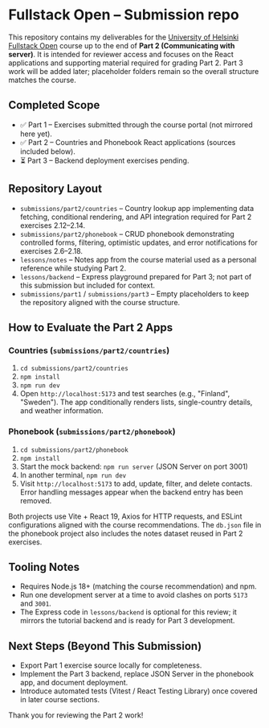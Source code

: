 # Fullstack Open – Submission repo

This repository contains my deliverables for the [University of Helsinki Fullstack Open](https://fullstackopen.com/en/) course up to the end of **Part 2 (Communicating with server)**. It is intended for reviewer access and focuses on the React applications and supporting material required for grading Part 2. Part 3 work will be added later; placeholder folders remain so the overall structure matches the course.

## Completed Scope

- ✅ Part 1 – Exercises submitted through the course portal (not mirrored here yet).
- ✅ Part 2 – Countries and Phonebook React applications (sources included below).
- ⏳ Part 3 – Backend deployment exercises pending.

## Repository Layout

- `submissions/part2/countries` – Country lookup app implementing data fetching, conditional rendering, and API integration required for Part 2 exercises 2.12–2.14.
- `submissions/part2/phonebook` – CRUD phonebook demonstrating controlled forms, filtering, optimistic updates, and error notifications for exercises 2.6–2.18.
- `lessons/notes` – Notes app from the course material used as a personal reference while studying Part 2.
- `lessons/backend` – Express playground prepared for Part 3; not part of this submission but included for context.
- `submissions/part1` / `submissions/part3` – Empty placeholders to keep the repository aligned with the course structure.

## How to Evaluate the Part 2 Apps

### Countries (`submissions/part2/countries`)

1. `cd submissions/part2/countries`
2. `npm install`
3. `npm run dev`
4. Open `http://localhost:5173` and test searches (e.g., "Finland", "Sweden"). The app conditionally renders lists, single-country details, and weather information.

### Phonebook (`submissions/part2/phonebook`)

1. `cd submissions/part2/phonebook`
2. `npm install`
3. Start the mock backend: `npm run server` (JSON Server on port 3001)
4. In another terminal, `npm run dev`
5. Visit `http://localhost:5173` to add, update, filter, and delete contacts. Error handling messages appear when the backend entry has been removed.

Both projects use Vite + React 19, Axios for HTTP requests, and ESLint configurations aligned with the course recommendations. The `db.json` file in the phonebook project also includes the notes dataset reused in Part 2 exercises.

## Tooling Notes

- Requires Node.js 18+ (matching the course recommendation) and npm.
- Run one development server at a time to avoid clashes on ports `5173` and `3001`.
- The Express code in `lessons/backend` is optional for this review; it mirrors the tutorial backend and is ready for Part 3 development.

## Next Steps (Beyond This Submission)

- Export Part 1 exercise source locally for completeness.
- Implement the Part 3 backend, replace JSON Server in the phonebook app, and document deployment.
- Introduce automated tests (Vitest / React Testing Library) once covered in later course sections.

Thank you for reviewing the Part 2 work!
